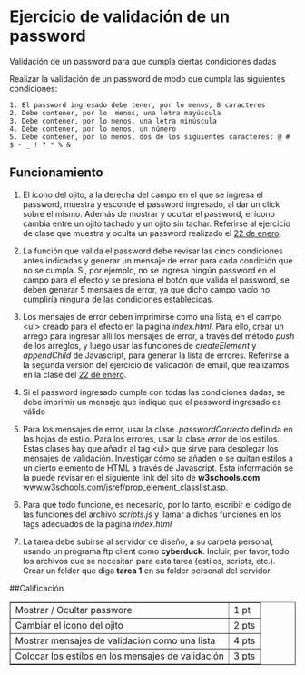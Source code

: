 # Ejercicio de validación de un password
Validación de un password para que cumpla ciertas condiciones dadas
 
Realizar la validación de un password de modo que cumpla las siguientes condiciones:

	1. El password ingresado debe tener, por lo menos, 8 caracteres
	2. Debe contener, por lo  menos, una letra mayúscula
	3. Debe contener, por lo menos, una letra minúscula
	4. Debe contener, por lo menos, un número
	5. Debe contener, por lo menos, dos de los siguientes caracteres: @ # $ - _ ! ? * % &

## Funcionamiento
1. El ícono del ojito, a la derecha del campo en el que se ingresa el password, muestra y esconde el password ingresado, al dar un click sobre el mismo.  Además de mostrar y ocultar el password, el ícono cambia entre un ojito tachado y un ojito sin tachar. Referirse al ejercicio de clase que muestra y oculta un password realizado el <a href="http://www.dis.uia.mx/profesores/juanfdonoso/spring2020/dci3/clases/enero22.zip">22 de enero</a>.

2. La función que valida el password debe revisar las cinco condiciones antes indicadas y generar un mensaje de error para cada condición que no se cumpla.  Si, por ejemplo, no se ingresa ningún password en el campo para el efecto y se presiona el botón que valida el password, se deben generar 5 mensajes de error, ya que dicho campo vacío no cumpliría ninguna de las condiciones establecidas.

3. Los mensajes de error deben imprimirse como una lista, en el campo &lt;ul&gt; creado para el efecto en la página <i>index.html</i>.  Para ello, crear un arrego para ingresar allí los mensajes de error, a través del método <i>push</i> de los arreglos, y luego usar las funciones de <i>createElement</i> y <i>appendChild</i> de Javascript, para generar la lista de errores.  Referirse a la segunda versión del ejercicio de validación de email, que realizamos en la clase del <a href="http://www.dis.uia.mx/profesores/juanfdonoso/spring2020/dci3/clases/enero22.zip">22 de enero</a>.

4. Si el password ingresado cumple con todas las condiciones dadas, se debe imprimir un mensaje que indique que el password ingresado es válido

5. Para los mensajes de error, usar la clase <i>.passwordCorrecto</i> definida en las hojas de estilo.  Para los errores, usar la clase <i>error</i> de los estilos.  Estas clases hay que añadir al tag &lt;ul&gt; que sirve para desplegar los mensajes de validación. Investigar cómo se añaden o se quitan estilos a un cierto elemento de HTML a través de Javascript.  Esta información se la puede revisar en el siguiente link del sito de <b>w3schools.com</b>: <a href="https://www.w3schools.com/jsref/prop_element_classlist.asp" target="_blank">www.w3schools.com/jsref/prop_element_classlist.asp</a>.

6. Para que todo funcione, es necesario, por lo tanto, escribir el código de las funciones del archivo <i>scripts.js</i> y llamar a dichas funciones en los tags adecuados de la página <i>index.html</i>

7. La tarea debe subirse al servidor de diseño, a su carpeta personal, usando un programa ftp client como <b>cyberduck</b>. Incluir, por favor, todo los archivos que se necesitan para esta tarea (estilos, scripts, etc.). Crear un folder que diga <b>tarea 1</b> en su folder personal del servidor.

##Calificación
<table border="1">
	<tr><td>Mostrar / Ocultar passwore</td><td> 1 pt </td></tr>
	<tr><td>Cambiar el ícono del ojito</td><td> 2 pts</td></tr>
	<tr><td>Mostrar mensajes de validación como una lista</td><td> 4 pts </td></tr>
	<tr><td>Colocar los estilos en los mensajes de validación</td><td> 3 pts </td></tr>
</table>
	
 
 

